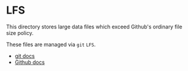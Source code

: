# LFS

This directory stores large data files which exceed Github's ordinary file size policy.

These files are managed via `git` `LFS`.

- [git docs](https://git-lfs.github.com)
- [Github docs](https://docs.github.com/en/repositories/working-with-files/managing-large-files/installing-git-large-file-storage)
